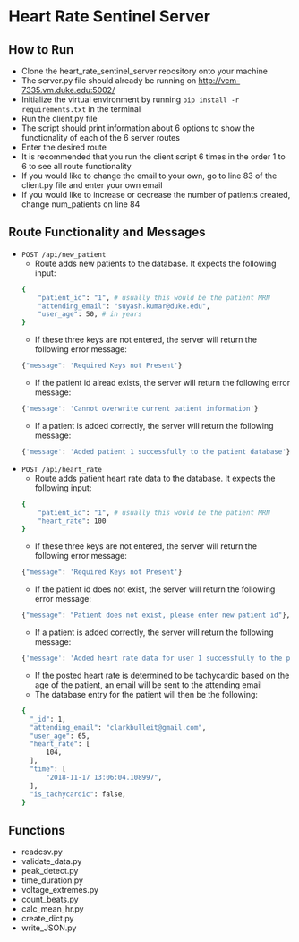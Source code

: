 # Heart Rate Sentinel Server


## How to Run
* Clone the heart_rate_sentinel_server repository onto your machine
* The server.py file should already be running on http://vcm-7335.vm.duke.edu:5002/
* Initialize the virtual environment by running `pip install -r requirements.txt` in the terminal
* Run the client.py file 
* The script should print information about 6 options to show the functionality of each of the 6 server routes
* Enter the desired route
* It is recommended that you run the client script 6 times in the order 1 to 6 to see all route functionality
* If you would like to change the email to your own, go to line 83 of the client.py file and enter your own email
* If you would like to increase or decrease the number of patients created, change num_patients on line 84

## Route Functionality and Messages
* `POST /api/new_patient`
  * Route adds new patients to the database. It expects the following input:
  ```sh
  {
      "patient_id": "1", # usually this would be the patient MRN
      "attending_email": "suyash.kumar@duke.edu", 
      "user_age": 50, # in years
  }
  ```
  * If these three keys are not entered, the server will return the following error message:
  ```sh
  {"message": 'Required Keys not Present'}
  ```
  * If the patient id alread exists, the server will return the following error message:
  ```sh
  {'message': 'Cannot overwrite current patient information'}
  ```
  * If a patient is added correctly, the server will return the following message:
  ```sh
  {'message': 'Added patient 1 successfully to the patient database'}
  ```
* `POST /api/heart_rate`
  * Route adds patient heart rate data to the database. It expects the following input:
  ```sh
  {
      "patient_id": "1", # usually this would be the patient MRN
      "heart_rate": 100
  }
  ```
  * If these three keys are not entered, the server will return the following error message:
  ```sh
  {"message": 'Required Keys not Present'}
  ```
  * If the patient id does not exist, the server will return the following error message:
  ```sh
  {"message": "Patient does not exist, please enter new patient id"},
  ```
  * If a patient is added correctly, the server will return the following message:
  ```sh
  {'message': 'Added heart rate data for user 1 successfully to the patient database'}
  ```
  * If the posted heart rate is determined to be tachycardic based on the age of the patient, an email will be sent to the attending email
  * The database entry for the patient will then be the following:
  ```sh
  {
    "_id": 1,
    "attending_email": "clarkbulleit@gmail.com",
    "user_age": 65,
    "heart_rate": [
        104,
    ],
    "time": [
        "2018-11-17 13:06:04.108997",
    ],
    "is_tachycardic": false,
  }
  ```



## Functions
* readcsv.py
* validate_data.py
* peak_detect.py
* time_duration.py
* voltage_extremes.py
* count_beats.py
* calc_mean_hr.py
* create_dict.py
* write_JSON.py
